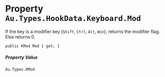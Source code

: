 # Property `Au.Types.HookData.Keyboard.Mod`

If the key is a modifier key (`Shift`, `Ctrl`, `Alt`, `Win`), returns the modifier flag. Else returns 0.

```
public KMod Mod { get; }
```

##### Property Value

`Au.Types.KMod`